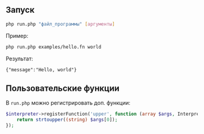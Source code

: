 ﻿## Запуск
```bash
php run.php "файл_программы" [аргументы]
```

Пример:
```bash
php run.php examples/hello.fn world
```
Результат:
```
{"message":"Hello, world"}
```

## Пользовательские функции
В `run.php` можно регистрировать доп. функции:
```php
$interpreter->registerFunction('upper', function (array $args, Interpreter\\ExecutionContext $ctx) {
    return strtoupper((string) $args[0]);
});
```